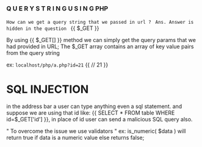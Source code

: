 ###                             Q U E R Y  S T R I N G   U S I N G    PHP

`How can we get a query string that we passed in url ? `
`Ans. Answer is hidden in the question ` {{ $_GET }}

By using {{ $_GET[] }} method we can simply get the query params that we had provided in URL;
The $_GET array contains an array of key value pairs from the query string

ex: `localhost/php/a.php?id=21`
{{
    <?php  echo $_GET['id'];  ?>  // 21
}}



# SQL INJECTION 
in the address bar a user can type anything even a sql statement. and suppose we are using that id like:
{{ SELECT * FROM table WHERE id=$_GET['id'] }}, in place of id user can send a malicious SQL query also.

" To overcome the issue we use validators "
ex:  is_numeric( $data ) will return true if data is a numeric value else returns false;

